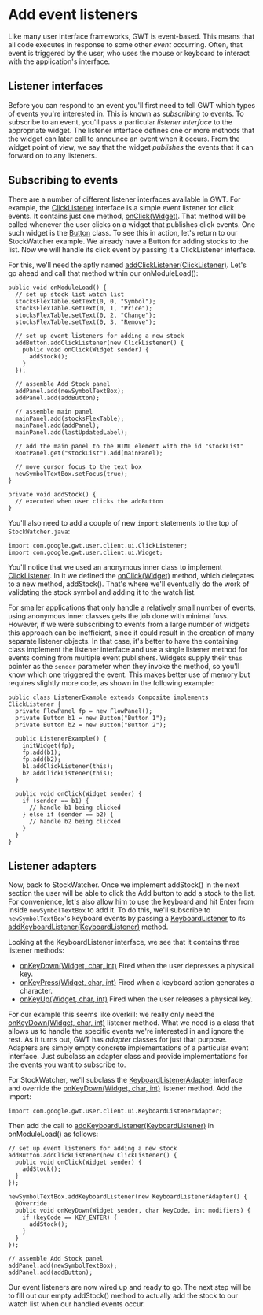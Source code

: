 # Add event listeners #

Like many user interface frameworks, GWT is event-based.  This means that all code executes in response to some other _event_ occurring.  Often, that event is triggered by the user, who uses the mouse or keyboard to interact with the application's interface.

## Listener interfaces ##

Before you can respond to an event you'll first need to tell GWT which types of events you're interested in.  This is known as _subscribing_ to events.  To subscribe to an event, you'll pass a particular _listener interface_ to the appropriate widget.  The listener interface defines one or more methods that the widget can later call to announce an event when it occurs.  From the widget point of view, we say that the widget _publishes_ the events that it can forward on to any listeners.

## Subscribing to events ##

There are a number of different listener interfaces available in GWT.  For example, the [ClickListener](http://google-web-toolkit.googlecode.com/svn/javadoc/1.5/com/google/gwt/user/client/ui/ClickListener.html) interface is a simple event listener for click events.  It contains just one method, [onClick(Widget)](http://google-web-toolkit.googlecode.com/svn/javadoc/1.5/com/google/gwt/user/client/ui/ClickListener.html#onClick(com.google.gwt.user.client.ui.Widget)).  That method will be called whenever the user clicks on a widget that publishes click events.  One such widget is the [Button](http://google-web-toolkit.googlecode.com/svn/javadoc/1.5/com/google/gwt/user/client/ui/Button.html) class.  To see this in action, let's return to our StockWatcher example.  We already have a Button for adding stocks to the list.  Now we will handle its click event by passing it a ClickListener interface.

For this, we'll need the aptly named [addClickListener(ClickListener)](http://google-web-toolkit.googlecode.com/svn/javadoc/1.5/com/google/gwt/user/client/ui/FocusWidget.html#addClickListener(com.google.gwt.user.client.ui.ClickListener)).  Let's go ahead and call that method within our onModuleLoad():

```
public void onModuleLoad() {
  // set up stock list watch list
  stocksFlexTable.setText(0, 0, "Symbol");
  stocksFlexTable.setText(0, 1, "Price");
  stocksFlexTable.setText(0, 2, "Change");
  stocksFlexTable.setText(0, 3, "Remove");
  
  // set up event listeners for adding a new stock
  addButton.addClickListener(new ClickListener() {
    public void onClick(Widget sender) {
      addStock();
    }
  });

  // assemble Add Stock panel
  addPanel.add(newSymbolTextBox);
  addPanel.add(addButton);
  
  // assemble main panel
  mainPanel.add(stocksFlexTable);
  mainPanel.add(addPanel);
  mainPanel.add(lastUpdatedLabel);
  
  // add the main panel to the HTML element with the id "stockList"
  RootPanel.get("stockList").add(mainPanel);
    
  // move cursor focus to the text box
  newSymbolTextBox.setFocus(true);
}

private void addStock() {
  // executed when user clicks the addButton
}
```

You'll also need to add a couple of new `import` statements to the top of `StockWatcher.java`:

```
import com.google.gwt.user.client.ui.ClickListener;
import com.google.gwt.user.client.ui.Widget;
```

You'll notice that we used an anonymous inner class to implement [ClickListener](http://google-web-toolkit.googlecode.com/svn/javadoc/1.5/com/google/gwt/user/client/ui/ClickListener.html).  In it we defined the [onClick(Widget)](http://google-web-toolkit.googlecode.com/svn/javadoc/1.5/com/google/gwt/user/client/ui/ClickListener.html#onClick(com.google.gwt.user.client.ui.Widget)) method, which delegates to a new method, addStock().  That's where we'll eventually do the work of validating the stock symbol and adding it to the watch list.

For smaller applications that only handle a relatively small number of events, using anonymous inner classes gets the job done with minimal fuss.  However, if we were subscribing to events from a large number of widgets this approach can be inefficient, since it could result in the creation of many separate listener objects.  In that case, it's better to have the containing class implement the listener interface and use a single listener method for events coming from multiple event publishers.  Widgets supply their `this` pointer as the `sender` parameter when they invoke the method, so you'll know which one triggered the event. This makes better use of memory but requires slightly more code, as shown in the following example:

```
public class ListenerExample extends Composite implements ClickListener {
  private FlowPanel fp = new FlowPanel();
  private Button b1 = new Button("Button 1");
  private Button b2 = new Button("Button 2");

  public ListenerExample() {
    initWidget(fp);
    fp.add(b1);
    fp.add(b2);
    b1.addClickListener(this);
    b2.addClickListener(this);
  }

  public void onClick(Widget sender) {
    if (sender == b1) {
      // handle b1 being clicked
    } else if (sender == b2) {
      // handle b2 being clicked
    }
  }
}
```

## Listener adapters ##

Now, back to StockWatcher.  Once we implement addStock() in the next section the user will be able to click the Add button to add a stock to the list.  For convenience, let's also allow him to use the keyboard and hit Enter from inside `newSymbolTextBox` to add it.  To do this, we'll subscribe to `newSymbolTextBox`'s keyboard events by passing a [KeyboardListener](http://google-web-toolkit.googlecode.com/svn/javadoc/1.5/com/google/gwt/user/client/ui/KeyboardListener.html) to its [addKeyboardListener(KeyboardListener)](http://google-web-toolkit.googlecode.com/svn/javadoc/1.5/com/google/gwt/user/client/ui/FocusWidget.html#addKeyboardListener(com.google.gwt.user.client.ui.KeyboardListener)) method.

Looking at the KeyboardListener interface, we see that it contains three listener methods:

  * [onKeyDown(Widget, char, int)](http://google-web-toolkit.googlecode.com/svn/javadoc/1.5/com/google/gwt/user/client/ui/KeyboardListenerAdapter.html#onKeyDown(com.google.gwt.user.client.ui.Widget,%20char,%20int))  Fired when the user depresses a physical key.
  * [onKeyPress(Widget, char, int)](http://google-web-toolkit.googlecode.com/svn/javadoc/1.5/com/google/gwt/user/client/ui/KeyboardListenerAdapter.html#onKeyPress(com.google.gwt.user.client.ui.Widget,%20char,%20int))  Fired when a keyboard action generates a character.
  * [onKeyUp(Widget, char, int)](http://google-web-toolkit.googlecode.com/svn/javadoc/1.5/com/google/gwt/user/client/ui/KeyboardListenerAdapter.html#onKeyUp(com.google.gwt.user.client.ui.Widget,%20char,%20int))  Fired when the user releases a physical key.

For our example this seems like overkill: we really only need the [onKeyDown(Widget, char, int)](http://google-web-toolkit.googlecode.com/svn/javadoc/1.5/com/google/gwt/user/client/ui/KeyboardListenerAdapter.html#onKeyDown(com.google.gwt.user.client.ui.Widget,%20char,%20int)) listener method.  What we need is a class that allows us to handle the specific events we're interested in and ignore the rest.  As it turns out, GWT has _adapter_ classes for just that purpose.  Adapters are simply empty concrete implementations of a particular event interface.  Just subclass an adapter class and provide implementations for the events you want to subscribe to.

For StockWatcher, we'll subclass the [KeyboardListenerAdapter](http://google-web-toolkit.googlecode.com/svn/javadoc/1.5/com/google/gwt/user/client/ui/KeyboardListenerAdapter.html) interface and override the [onKeyDown(Widget, char, int)](http://google-web-toolkit.googlecode.com/svn/javadoc/1.5/com/google/gwt/user/client/ui/KeyboardListenerAdapter.html#onKeyDown(com.google.gwt.user.client.ui.Widget,%20char,%20int)) listener method.  Add the import:

```
import com.google.gwt.user.client.ui.KeyboardListenerAdapter;
```

Then add the call to [addKeyboardListener(KeyboardListener)](http://google-web-toolkit.googlecode.com/svn/javadoc/1.5/com/google/gwt/user/client/ui/FocusWidget.html#addKeyboardListener(com.google.gwt.user.client.ui.KeyboardListener)) in onModuleLoad() as follows:

```
// set up event listeners for adding a new stock
addButton.addClickListener(new ClickListener() {
  public void onClick(Widget sender) {
    addStock();
  }
});

newSymbolTextBox.addKeyboardListener(new KeyboardListenerAdapter() {
  @Override
  public void onKeyDown(Widget sender, char keyCode, int modifiers) {
    if (keyCode == KEY_ENTER) {
      addStock();
    }
  }
});

// assemble Add Stock panel
addPanel.add(newSymbolTextBox);
addPanel.add(addButton);
```

Our event listeners are now wired up and ready to go.  The next step will be to fill out our empty addStock() method to actually add the stock to our watch list when our handled events occur.
